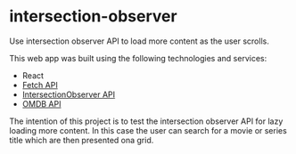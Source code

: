 # intersection-observer
Use intersection observer API to load more content as the user scrolls.

This web app was built using the following technologies and services:
* React
* [Fetch API](https://developer.mozilla.org/en-US/docs/Web/API/fetch)
* [IntersectionObserver API](https://developer.mozilla.org/en-US/docs/Web/API/Intersection_Observer_API)
* [OMDB API](https://www.omdbapi.com/)

The intention of this project is to test the intersection observer API for lazy loading more content.
In this case the user can search for a movie or series title which are then presented ona grid.
